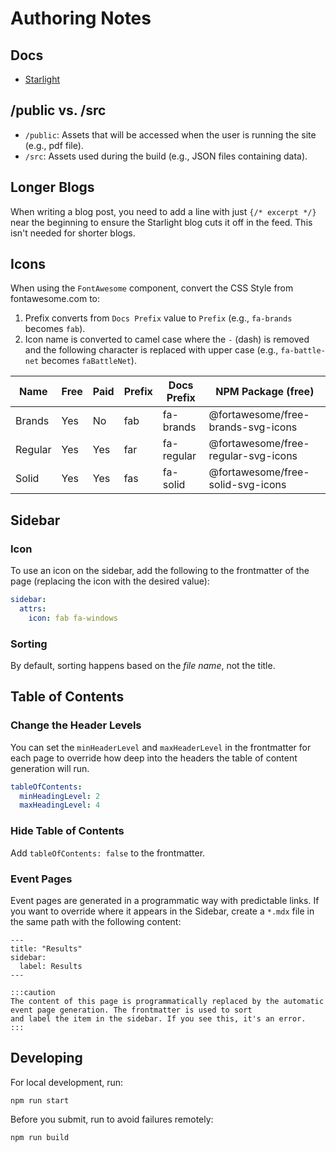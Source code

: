 # Authoring Notes

## Docs

* [Starlight](https://starlight.astro.build/getting-started/)

## /public vs. /src

* `/public`: Assets that will be accessed when the user is running the site (e.g., pdf file).
* `/src`: Assets used during the build (e.g., JSON files containing data).

## Longer Blogs

When writing a blog post, you need to add a line with just `{/* excerpt */}` near the beginning to ensure
the Starlight blog cuts it off in the feed. This isn't needed for shorter blogs.

## Icons

When using the `FontAwesome` component, convert the CSS Style from fontawesome.com to:

1. Prefix converts from `Docs Prefix` value to `Prefix` (e.g., `fa-brands` becomes `fab`).
2. Icon name is converted to camel case where the `-` (dash) is removed and the following character
   is replaced with upper case (e.g., `fa-battle-net` becomes `faBattleNet`).

| Name    | Free | Paid | Prefix | Docs Prefix | NPM Package (free)                  |
| ------- | ---- | ---- | ------ | ----------- | ----------------------------------- |
| Brands  | Yes  | No   | fab    | fa-brands   | @fortawesome/free-brands-svg-icons  |
| Regular | Yes  | Yes  | far    | fa-regular  | @fortawesome/free-regular-svg-icons |
| Solid   | Yes  | Yes  | fas    | fa-solid    | @fortawesome/free-solid-svg-icons   |

## Sidebar

### Icon

To use an icon on the sidebar, add the following to the frontmatter of the page (replacing the icon with the
desired value):

```yaml
sidebar:
  attrs:
    icon: fab fa-windows
```

### Sorting

By default, sorting happens based on the *file name*, not the title.

## Table of Contents

### Change the Header Levels

You can set the `minHeaderLevel` and `maxHeaderLevel` in the frontmatter for each page to override how deep
into the headers the table of content generation will run.

```yaml
tableOfContents:
  minHeadingLevel: 2
  maxHeadingLevel: 4
```

### Hide Table of Contents

Add `tableOfContents: false` to the frontmatter.

### Event Pages

Event pages are generated in a programmatic way with predictable links. If you want to override where it
appears in the Sidebar, create a `*.mdx` file in the same path with the following content:

```mdx
---
title: "Results"
sidebar:
  label: Results
---

:::caution
The content of this page is programmatically replaced by the automatic event page generation. The frontmatter is used to sort
and label the item in the sidebar. If you see this, it's an error.
:::
```

## Developing

For local development, run:
```
npm run start
```

Before you submit, run to avoid failures remotely:
```
npm run build
```